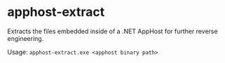 # apphost-extract

Extracts the files embedded inside of a .NET AppHost for further reverse engineering.

Usage: `apphost-extract.exe <apphost binary path>`
